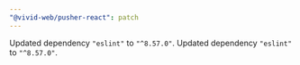 ```yaml
---
"@vivid-web/pusher-react": patch
---
```


Updated dependency `"eslint"` to `"^8.57.0"`.
Updated dependency `"eslint"` to `"^8.57.0"`.
